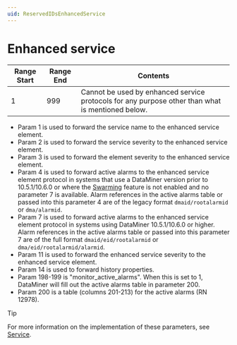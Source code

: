 ```yaml
---
uid: ReservedIDsEnhancedService
---
```


# Enhanced service

| Range Start | Range End | Contents                                                                                         |
|-------------|-----------|--------------------------------------------------------------------------------------------------|
| 1           | 999       | Cannot be used by enhanced service protocols for any purpose other than what is mentioned below. |

- Param 1 is used to forward the service name to the enhanced service element.
- Param 2 is used to forward the service severity to the enhanced service element.
- Param 3 is used to forward the element severity to the enhanced service element.
- Param 4 is used to forward active alarms to the enhanced service element protocol in systems that use a DataMiner version prior to 10.5.1/10.6.0 or where the [Swarming](xref:Swarming) feature is not enabled and no parameter 7 is available. Alarm references in the active alarms table or passed into this parameter 4 are of the legacy format `dmaid/rootalarmid` or `dma/alarmid`.
- Param 7 is used to forward active alarms to the enhanced service element protocol in systems using DataMiner 10.5.1/10.6.0 or higher.<!-- RN 41260 --> Alarm references in the active alarms table or passed into this parameter 7 are of the full format `dmaid/eid/rootalarmid` or `dma/eid/rootalarmid/alarmid`.
- Param 11 is used to forward the enhanced service severity to the enhanced service element.
- Param 14 is used to forward history properties.
- Param 198-199 is "monitor_active_alarms". When this is set to 1, DataMiner will fill out the active alarms table in parameter 200.
- Param 200 is a table (columns 201-213) for the active alarms (RN 12978).

> [!TIP]
> For more information on the implementation of these parameters, see [Service](xref:ConnectionsService).
